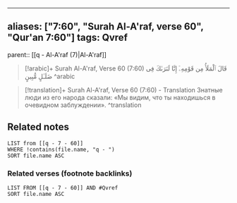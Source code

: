 
---
aliases: ["7:60", "Surah Al-A'raf, verse 60", "Qur'an 7:60"]
tags: Qvref
---

parent:: [[q - Al-A'raf (7)|Al-A'raf]]

> [!arabic]+ Surah Al-A'raf, Verse 60 (7:60)
> <span class="quran-arabic">قَالَ ٱلْمَلَأُ مِن قَوْمِهِۦٓ إِنَّا لَنَرَىٰكَ فِى ضَلَـٰلٍ مُّبِينٍ</span>
^arabic

> [!translation]+ Surah Al-A'raf, Verse 60 (7:60) - Translation
> Знатные люди из его народа сказали: «Мы видим, что ты находишься в очевидном заблуждении».
^translation



## Related notes
```dataview
LIST from [[q - 7 - 60]]
WHERE !contains(file.name, "q - ")
SORT file.name ASC
```

### Related verses (footnote backlinks)
```dataview
LIST FROM [[q - 7 - 60]] AND #Qvref
SORT file.name ASC
```

